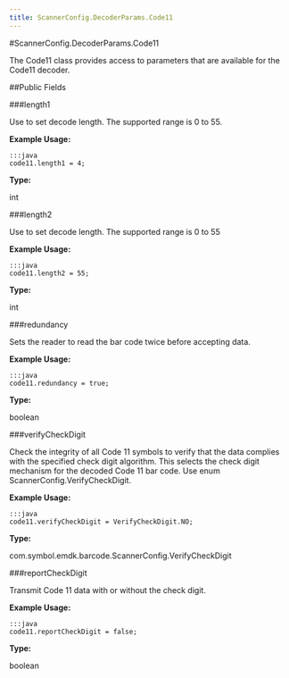```yaml
---
title: ScannerConfig.DecoderParams.Code11
---
```

#ScannerConfig.DecoderParams.Code11

The Code11 class provides access to parameters that are available for
 the Code11 decoder.

##Public Fields

###length1

Use to set decode length. The supported range is 0 to 55.

 

**Example Usage:**
	
	:::java	
	code11.length1 = 4;


**Type:**

int

###length2

Use to set decode length. The supported range is 0 to 55

 

**Example Usage:**
	
	:::java	
	code11.length2 = 55;


**Type:**

int

###redundancy

Sets the reader to read the bar code twice before accepting data.

 

**Example Usage:**
	
	:::java	
	code11.redundancy = true;


**Type:**

boolean

###verifyCheckDigit

Check the integrity of all Code 11 symbols to verify that the
 data complies with the specified check digit algorithm. This
 selects the check digit mechanism for the decoded Code 11 bar
 code. Use enum  ScannerConfig.VerifyCheckDigit.

 

**Example Usage:**
	
	:::java	
	code11.verifyCheckDigit = VerifyCheckDigit.NO;


**Type:**

com.symbol.emdk.barcode.ScannerConfig.VerifyCheckDigit

###reportCheckDigit

Transmit Code 11 data with or without the check digit.

 

**Example Usage:**
	
	:::java	
	code11.reportCheckDigit = false;


**Type:**

boolean

